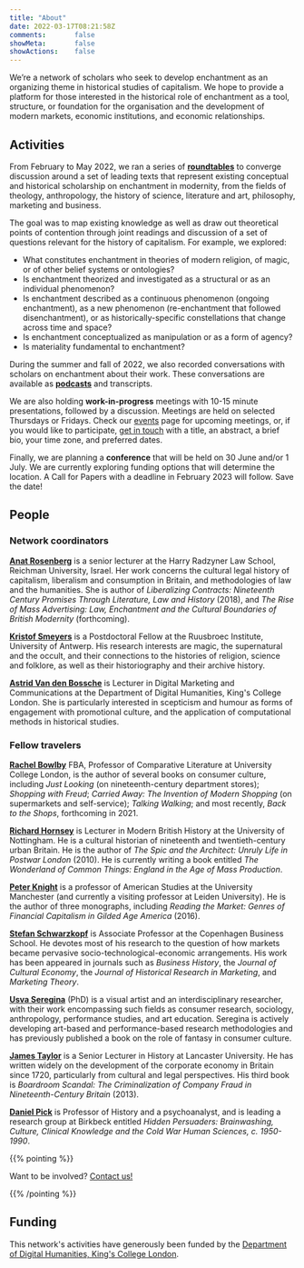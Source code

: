 ```yaml
---
title: "About"
date: 2022-03-17T08:21:58Z
comments:       false
showMeta:       false
showActions:    false
---
```


We’re a network of scholars who seek to develop enchantment as an organizing theme in historical studies of capitalism. We hope to provide a platform for those interested in the historical role of enchantment as a tool, structure, or foundation for the organisation and the development of modern markets, economic institutions, and economic relationships.

## Activities

From February to May 2022, we ran a series of [**roundtables**](/resources) to converge discussion around a set of leading texts that represent existing conceptual and historical scholarship on enchantment in modernity, from the fields of theology, anthropology, the history of science, literature and art, philosophy, marketing and business.

The goal was to map existing knowledge as well as draw out theoretical points of contention through joint readings and discussion of a set of questions relevant for the history of capitalism. For example, we explored:
- What constitutes enchantment in theories of modern religion, of magic, or of other belief systems or ontologies?
- Is enchantment theorized and investigated as a structural or as an individual phenomenon?
- Is enchantment described as a continuous phenomenon (ongoing enchantment), as a new phenomenon (re-enchantment that followed disenchantment), or as historically-specific constellations that change across time and space?
- Is enchantment conceptualized as manipulation or as a form of agency?
- Is materiality fundamental to enchantment?

During the summer and fall of 2022, we also recorded conversations with scholars on enchantment about their work. These conversations are available as [**podcasts**](/resources) and transcripts.

We are also holding **work-in-progress** meetings with 10-15 minute presentations, followed by a discussion. Meetings are held on selected Thursdays or Fridays. Check our [events](/events) page for upcoming meetings, or, if you would like to participate, [get in touch](/events/cfp_work_in_progress) with a title, an abstract, a brief bio, your time zone, and preferred dates.

Finally, we are planning a **conference** that will be held on 30 June and/or 1 July. We are currently exploring funding options that will determine the location. A Call for Papers with a deadline in February 2023 will follow. Save the date!

## People

### Network coordinators
**[Anat Rosenberg](https://www.runi.ac.il/en/faculty/arosenberg/)** is a senior lecturer at the Harry Radzyner Law School, Reichman University, Israel. Her work concerns the cultural legal history of capitalism, liberalism and consumption in Britain, and methodologies of law and the humanities. She is author of *Liberalizing Contracts: Nineteenth Century Promises Through Literature, Law and History* (2018), and *The Rise of Mass Advertising: Law, Enchantment and the Cultural Boundaries of British Modernity* (forthcoming).

**[Kristof Smeyers](https://www.uantwerpen.be/en/staff/kristof-smeyers_16210/)** is a Postdoctoral Fellow at the Ruusbroec Institute, University of Antwerp. His research interests are magic, the supernatural and the occult, and their connections to the histories of religion, science and folklore, as well as their historiography and their archive history.

**[Astrid Van den Bossche](https://kclpure.kcl.ac.uk/portal/astrid.vandenbossche.html)** is Lecturer in Digital Marketing and Communications at the Department of Digital Humanities, King's College London. She is particularly interested in scepticism and humour as forms of engagement with promotional culture, and the application of computational methods in historical studies.

### Fellow travelers
**[Rachel Bowlby](https://www.ucl.ac.uk/european-languages-culture/people/rachel-bowlby)** FBA, Professor of Comparative Literature at University College London, is the author of several books on consumer culture, including *Just Looking* (on nineteenth-century department stores); *Shopping with Freud*; *Carried Away: The Invention of Modern Shopping* (on supermarkets and self-service); *Talking Walking*; and most recently, *Back to the Shops*, forthcoming in 2021.

**[Richard Hornsey](https://www.nottingham.ac.uk/humanities/departments/history/people/richard.hornsey)** is Lecturer in Modern British History at the University of Nottingham. He is a cultural historian of nineteenth and twentieth-century urban Britain. He is the author of *The Spic and the Architect: Unruly Life in Postwar London* (2010). He is currently writing a book entitled *The Wonderland of Common Things: England in the Age of Mass Production*.

**[Peter Knight](https://www.research.manchester.ac.uk/portal/peter.knight.html)** is a professor of American Studies at the University Manchester (and currently a visiting professor at Leiden University). He is the author of three monographs, including *Reading the Market: Genres of Financial Capitalism in Gilded Age America* (2016).

**[Stefan Schwarzkopf](https://www.cbs.dk/en/research/departments-and-centres/department-of-management-politics-and-philosophy/staff/sscmpp)** is Associate Professor at the Copenhagen Business School. He devotes most of his research to the question of how markets became pervasive socio-technological-economic arrangements. His work has been appeared in journals such as *Business History*, the *Journal of Cultural Economy*, the *Journal of Historical Research in Marketing*, and *Marketing Theory*.

**[Usva Seregina](https://usvaseregina.com/)** (PhD) is a visual artist and an interdisciplinary researcher, with their work encompassing such fields as consumer research, sociology, anthropology, performance studies, and art education. Seregina is actively developing art-based and performance-based research methodologies and has previously published a book on the role of fantasy in consumer culture.

**[James Taylor](https://www.lancaster.ac.uk/history/about/people/james-c-taylor)** is a Senior Lecturer in History at Lancaster University. He has written widely on the development of the corporate economy in Britain since 1720, particularly from cultural and legal perspectives. His third book is *Boardroom Scandal: The Criminalization of Company Fraud in Nineteenth-Century Britain* (2013).

**[Daniel Pick](https://www.bbk.ac.uk/our-staff/profile/8005508/daniel-pick)**  is Professor of History and a psychoanalyst, and is leading a research group at Birkbeck entitled *Hidden Persuaders: Brainwashing, Culture, Clinical Knowledge and the Cold War Human Sciences, c. 1950-1990*.

{{% pointing %}}

Want to be involved? [Contact us!](/contact)

{{% /pointing %}}

## Funding
This network's activities have generously been funded by the [Department of Digital Humanities, King's College London](https://www.kcl.ac.uk/ddh).
